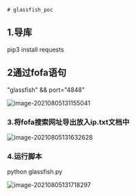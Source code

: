 ```
# glassfish_poc
```

## 1.导库

pip3 install requests

## 2通过fofa语句

"glassfish" && port="4848"

![image-20210805131155041](C:\Users\admin\AppData\Roaming\Typora\typora-user-images\image-20210805131155041.png)

### 3.将fofa搜索网址导出放入ip.txt文档中

![image-20210805131632628](C:\Users\admin\AppData\Roaming\Typora\typora-user-images\image-20210805131632628.png)

### 4.运行脚本

python  glassfish.py

![image-20210805131718297](C:\Users\admin\AppData\Roaming\Typora\typora-user-images\image-20210805131718297.png)


